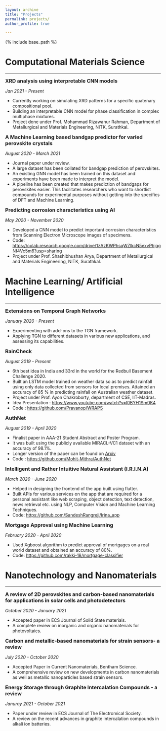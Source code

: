 ```yaml
---
layout: archive
title: "Projects"
permalink: projects/
author_profile: true

---
```


<style type='text/css'> 
h2, h3, h4, h5, h6 {margin: 0;}
.br {display: block; margin-bottom: 0em; margin: 0;} 
</style>

{% include base_path %}

# Computational Materials Science
-------
### XRD analysis using interpretable CNN models
<i>Jan 2021 - Present </i><br>
* Currently working on simulating XRD patterns for a specific quatenary compositional pool.
* Building an interpretable CNN model for phase classification in complex multiphase mixtures. 
* Project done under Prof. Mohammad Rizawanur Rahman, Department of Metallurgical and Materials Engineering, NITK, Surathkal.

### A Machine Learning based bandgap predictor for varied perovskite crystals
<i>August 2020 - March 2021 </i> <br>
* Journal paper under review. 
* A large dataset has been collated for bandgap prediction of perovskites.
* An existing GNN model has been trained on this dataset and experiments have been made to interpret the model. 
* A pipeline has been created that makes prediction of bandgaps for perovskites easier. This facilitates researchers who want to shortlist compounds for experimental purposes without getting into the specifics of DFT and Machine Learning.

### Predicting corrosion characteristics using AI
<i>May 2020 - November 2020 </i> <br>
* Developed a CNN model to predict important corrosion characteristics from Scanning Electron Microscope images of specimens.
* Code: <https://colab.research.google.com/drive/1zAzKWPhsqWZlkcN5exvPhjqgNf4Vc5m6?usp=sharing>
* Project under Prof. Shashibhushan Arya, Department of Metallurgical and Materials Engineering, NITK, Surathkal.

# Machine Learning/ Artificial Intelligence
-----
### Extensions on Temporal Graph Networks
<i>January 2020 - Present </i><br>
* Experimenting with add-ons to the TGN framework.
* Applying TGN to different datasets in various new applications, and assessing its capabilities.

### RainCheck
<i>August 2019 - Present </i> <br>
* 6th best idea in India and 33rd in the world for the Redbull Basement Challenge 2020.
* Built an LSTM model trained on weather data so as to predict rainfall using only data collected from sensors for local premises. Attained an accuracy of 85 \% in predicting rainfall on Australian weather dataset. 
* Project under Prof.  Ayon Chakroborty, department of CSE, IIT-Madras. 
* Idea Presentation : <https://www.youtube.com/watch?v=I0BYH1Sm0K4> 
* Code : <https://github.com/Pravanop/WRAPS>

### AuthNet
<i>August 2019 - April 2020 </i> <br>
* Finalist paper in AAA-21 Student Abstract and Poster Program.
* It was built using the publicly available MIRACL-VC1 dataset with an accuracy of 98.1%.
* Longer version of the paper can be found on [Arxiv](https://arxiv.org/abs/2012.02515)
* Code : <https://github.com/Mohit-Mithra/AuthNet>

### Intelligent and Rather Intuitive Natural Assistant (I.R.I.N.A)
<i>March 2020 - June 2020</i><br>
* Helped in designing the frontend of the app built using flutter.
* Built APIs for various services on the app that are required for a personal assistant like web scraping, object detection, text detection, news retrieval etc. using NLP, Computer Vision and Machine Learning Techniques.
* Code: <https://github.com/SandeshRangreji/Irina_app>

### Mortgage Approval using Machine Learning
<i> February 2020 - April 2020 </i> <br>
* Used Xgboost algorithm to predict approval of mortgages on a real world dataset and obtained an accuracy of 80%.
* Code: <https://github.com/rakki-18/mortgage-classifier>

# Nanotechnology and Nanomaterials
-----
### A review of 2D perovskites and carbon-based nanomaterials for applications in solar cells and photodetectors
<i> October 2020 - January 2021  </i><br>
* Accepted paper in ECS Journal of Solid State materials. 
* A complete review on inorganic and organic nanomaterials for photovoltaics.

### Carbon and metallic-based nanomaterials for strain sensors- a review
<i> July 2020 - October 2020  </i><br>
* Accepted Paper in Current Nanomaterials, Bentham Science.  
* A comprehensive review on new developments in carbon nanomaterials as well as metallic nanoparticles based strain sensors.

### Energy Storage through Graphite Intercalation Compounds - a review
<i> Januray 2021 - October 2021 </i><br>
* Paper under review in ECS Journal of The Electromical Society.
* A review on the recent advances in graphite intercalation compounds in alkali ion batteries. 



